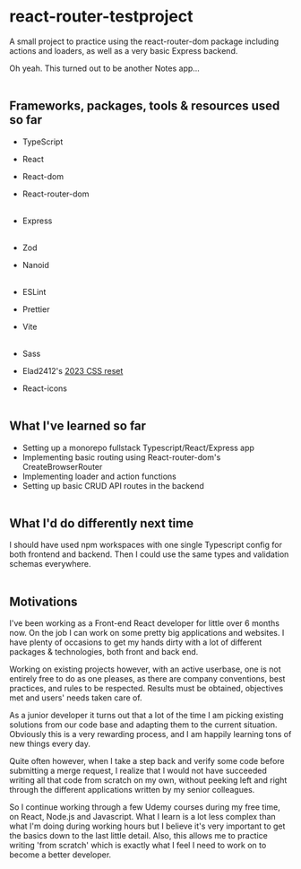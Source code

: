 # react-router-testproject

A small project to practice using the react-router-dom package including actions and loaders, as well as a very basic Express backend.

Oh yeah. This turned out to be another Notes app...
<br>
<br>

## Frameworks, packages, tools & resources used so far

-   TypeScript
-   React
-   React-dom
-   React-router-dom
    <br>
    <br>

-   Express
    <br>
    <br>

-   Zod
-   Nanoid
    <br>
    <br>

-   ESLint
-   Prettier
-   Vite
    <br>
    <br>

-   Sass
-   Elad2412's [2023 CSS reset](https://elad2412.github.io/the-new-css-reset/)
-   React-icons
    <br>
    <br>

## What I've learned so far

-   Setting up a monorepo fullstack Typescript/React/Express app
-   Implementing basic routing using React-router-dom's CreateBrowserRouter
-   Implementing loader and action functions
-   Setting up basic CRUD API routes in the backend
    <br>
    <br>

## What I'd do differently next time

I should have used npm workspaces with one single Typescript config for both frontend and backend. Then I could use the same types and validation schemas everywhere.
<br>
<br>

## Motivations

I've been working as a Front-end React developer for little over 6 months now. On the job I can work on some pretty big applications and websites. I have plenty of occasions to get my hands dirty with a lot of different packages & technologies, both front and back end.

Working on existing projects however, with an active userbase, one is not entirely free to do as one pleases, as there are company conventions, best practices, and rules to be respected. Results must be obtained, objectives met and users' needs taken care of.

As a junior developer it turns out that a lot of the time I am picking existing solutions from our code base and adapting them to the current situation. Obviously this is a very rewarding process, and I am happily learning tons of new things every day.

Quite often however, when I take a step back and verify some code before submitting a merge request, I realize that I would not have succeeded writing all that code from scratch on my own, without peeking left and right through the different applications written by my senior colleagues.

So I continue working through a few Udemy courses during my free time, on React, Node.js and Javascript. What I learn is a lot less complex than what I'm doing during working hours but I believe it's very important to get the basics down to the last little detail. Also, this allows me to practice writing 'from scratch' which is exactly what I feel I need to work on to become a better developer.
